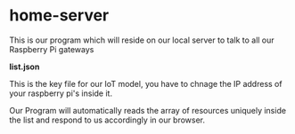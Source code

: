 # home-server
This is our program which will reside on our local server to talk to all our Raspberry Pi gateways

**list.json**

This is the key file for our IoT model, you have to chnage the IP address of your raspberry pi's inside it.

Our Program will automatically reads the array of resources uniquely inside the list and respond to us accordingly in our browser. 
